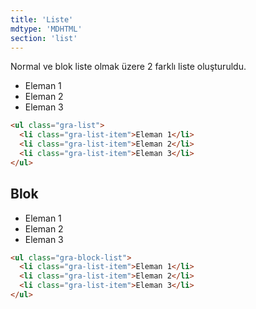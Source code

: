```yaml
---
title: 'Liste'
mdtype: 'MDHTML'
section: 'list'
---
```


Normal ve blok liste olmak üzere 2 farklı liste oluşturuldu.

<div class="gra-doc-s-wrapper">
  <ul class="gra-list">
    <li class="gra-list-item">Eleman 1</li>
    <li class="gra-list-item">Eleman 2</li>
    <li class="gra-list-item">Eleman 3</li>
  </ul>
</div>

```html
<ul class="gra-list">
  <li class="gra-list-item">Eleman 1</li>
  <li class="gra-list-item">Eleman 2</li>
  <li class="gra-list-item">Eleman 3</li>
</ul>
```

## Blok

<div class="gra-doc-s-wrapper">
  <ul class="gra-block-list">
    <li class="gra-list-item">Eleman 1</li>
    <li class="gra-list-item">Eleman 2</li>
    <li class="gra-list-item">Eleman 3</li>
  </ul>
</div>

```html
<ul class="gra-block-list">
  <li class="gra-list-item">Eleman 1</li>
  <li class="gra-list-item">Eleman 2</li>
  <li class="gra-list-item">Eleman 3</li>
</ul>
```